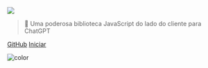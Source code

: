 <!-- _coverpage.md -->

<picture>
    <source type="image/webp" srcset="https://raw.githubusercontent.com/kudoai/chatgpt.js/main/media/images/chatgpt.js-logo-dark-mode-padded-7000x777.webp">
    <img class="logo" src="https://raw.githubusercontent.com/kudoai/chatgpt.js/main/media/images/chatgpt.js-logo-dark-mode-padded-7000x777.png">
</picture>

> 🤖 Uma poderosa biblioteca JavaScript do lado do cliente para ChatGPT

[GitHub](https://github.com/kudoai/chatgpt.js)
[Iniciar](#⚡-importando-a-biblioteca)

<!-- background color -->

![color](transparent)
